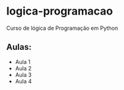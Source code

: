 # logica-programacao
Curso de lógica de Programação em Python

## Aulas:
- Aula 1
- Aula 2
- Aula 3
- Aula 4
